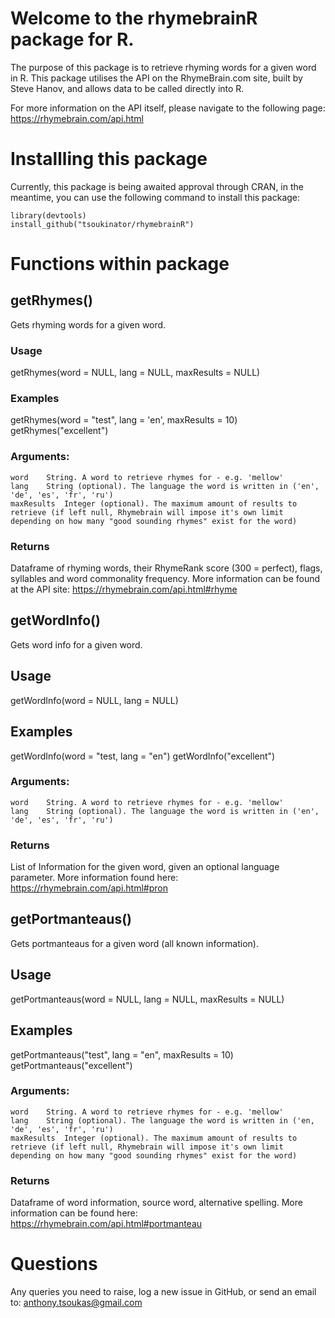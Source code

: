 # Welcome to the rhymebrainR package for R.

The purpose of this package is to retrieve rhyming words for a given word in R.
This package utilises the API on the RhymeBrain.com site, built by Steve Hanov, and allows data to be called directly into R.

For more information on the API itself, please navigate to the following page:
https://rhymebrain.com/api.html

# Installling this package
Currently, this package is being awaited approval through CRAN, in the meantime, you can use the following command to install this package:
```
library(devtools)
install_github("tsoukinator/rhymebrainR")
```

# Functions within package

## getRhymes()
Gets rhyming words for a given word.

### Usage
getRhymes(word = NULL, lang = NULL, maxResults = NULL)

### Examples
getRhymes(word = "test", lang = 'en', maxResults = 10)
getRhymes("excellent")

### Arguments:
```
word	String. A word to retrieve rhymes for - e.g. 'mellow'
lang	String (optional). The language the word is written in ('en', 'de', 'es', 'fr', 'ru')
maxResults	Integer (optional). The maximum amount of results to retrieve (if left null, Rhymebrain will impose it's own limit depending on how many "good sounding rhymes" exist for the word)
```

### Returns
Dataframe of rhyming words, their RhymeRank score (300 = perfect), flags, syllables and word commonality frequency. More information can be found at the API site: <https://rhymebrain.com/api.html#rhyme>

## getWordInfo()
Gets word info for a given word.

## Usage
getWordInfo(word = NULL, lang = NULL)

## Examples
getWordInfo(word = "test, lang = "en")
getWordInfo("excellent")

### Arguments:
```
word	String. A word to retrieve rhymes for - e.g. 'mellow'
lang	String (optional). The language the word is written in ('en', 'de', 'es', 'fr', 'ru')
```

### Returns
List of Information for the given word, given an optional language parameter. More information found here: <https://rhymebrain.com/api.html#pron>

## getPortmanteaus()
Gets portmanteaus for a given word (all known information).

## Usage
getPortmanteaus(word = NULL, lang = NULL, maxResults = NULL)

## Examples
getPortmanteaus("test", lang = "en", maxResults = 10)
getPortmanteaus("excellent")

### Arguments:
```
word	String. A word to retrieve rhymes for - e.g. 'mellow'
lang	String (optional). The language the word is written in ('en, 'de', 'es', 'fr', 'ru')
maxResults	Integer (optional). The maximum amount of results to retrieve (if left null, Rhymebrain will impose it's own limit depending on how many "good sounding rhymes" exist for the word)
```

### Returns
Dataframe of word information, source word, alternative spelling. More information can be found here: <https://rhymebrain.com/api.html#portmanteau>


# Questions
Any queries you need to raise, log a new issue in GitHub, or send an email to: anthony.tsoukas@gmail.com
